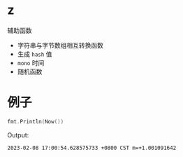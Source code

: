 # z

辅助函数

- 字符串与字节数组相互转换函数
- 生成 `hash` 值
- `mono` 时间
- 随机函数

# 例子
```go
fmt.Println(Now())
```
Output:
```text
2023-02-08 17:00:54.628575733 +0800 CST m=+1.001091642
```